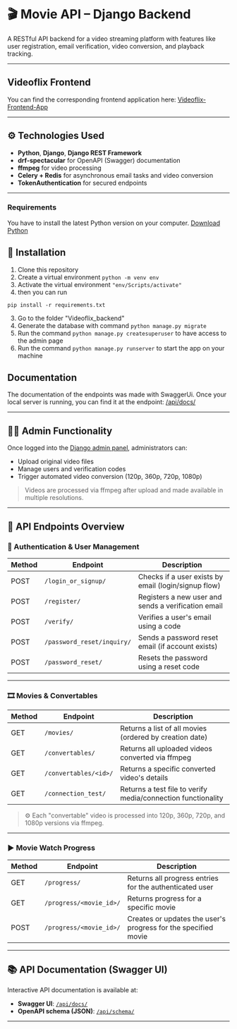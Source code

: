 # 🎬 Movie API – Django Backend

A RESTful API backend for a video streaming platform with features like user registration, email verification, video conversion, and playback tracking.

---

## Videoflix Frontend
  
 You can find the corresponding frontend application here:
 [Videoflix-Frontend-App](https://github.com/RichardPeda/videoflix-frontend)

---

## ⚙️ Technologies Used

- **Python**, **Django**, **Django REST Framework**
- **drf-spectacular** for OpenAPI (Swagger) documentation
- **ffmpeg** for video processing
- **Celery + Redis** for asynchronous email tasks and video conversion
- **TokenAuthentication** for secured endpoints

---

### Requirements
You have to install the latest Python version on your computer.
[Download Python](https://www.python.org/downloads/)

## 🔧 Installation

 1. Clone this repository
 2. Create a virtual environment `python -m venv env`
 3. Activate the virtual environment `"env/Scripts/activate"`
 4. then you can run
    
 ```
 pip install -r requirements.txt
```
 3. Go to the folder "Videoflix_backend"
 4. Generate the database with command `python manage.py migrate`
 5. Run the command `python manage.py createsuperuser` to have access to the admin page
 6. Run the command `python manage.py runserver` to start the app on your machine

## Documentation
The documentation of the endpoints was made with SwaggerUi.
Once your local server is running, you can find it at the endpoint: [/api/docs/](http://127.0.0.1:8000/api/docs/)

---

## 👩‍💻 Admin Functionality

Once logged into the [Django admin panel](http://localhost:8000/admin/), administrators can:

- Upload original video files
- Manage users and verification codes
- Trigger automated video conversion (120p, 360p, 720p, 1080p)  
> Videos are processed via ffmpeg after upload and made available in multiple resolutions.

---

## 🚀 API Endpoints Overview

### 🔐 Authentication & User Management

| Method | Endpoint                       | Description                                                  |
|--------|--------------------------------|--------------------------------------------------------------|
| POST   | `/login_or_signup/`            | Checks if a user exists by email (login/signup flow)         |
| POST   | `/register/`                   | Registers a new user and sends a verification email          |
| POST   | `/verify/`                     | Verifies a user's email using a code                         |
| POST   | `/password_reset/inquiry/`     | Sends a password reset email (if account exists)             |
| POST   | `/password_reset/`             | Resets the password using a reset code                       |

---

### 🎞️ Movies & Convertables

| Method | Endpoint                        | Description                                                       |
|--------|----------------------------------|-------------------------------------------------------------------|
| GET    | `/movies/`                       | Returns a list of all movies (ordered by creation date)           |
| GET    | `/convertables/`                 | Returns all uploaded videos converted via ffmpeg                  |
| GET    | `/convertables/<id>/`            | Returns a specific converted video's details                      |
| GET    | `/connection_test/`              | Returns a test file to verify media/connection functionality      |

> ⚙️ Each "convertable" video is processed into 120p, 360p, 720p, and 1080p versions via ffmpeg.

---

### ▶️ Movie Watch Progress

| Method | Endpoint                                | Description                                                     |
|--------|------------------------------------------|-----------------------------------------------------------------|
| GET    | `/progress/`                             | Returns all progress entries for the authenticated user         |
| GET    | `/progress/<movie_id>/`                  | Returns progress for a specific movie                           |
| POST   | `/progress/<movie_id>/`                  | Creates or updates the user's progress for the specified movie  |

---

## 📚 API Documentation (Swagger UI)

Interactive API documentation is available at:

- **Swagger UI**: [`/api/docs/`](http://localhost:8000/api/docs/)
- **OpenAPI schema (JSON)**: [`/api/schema/`](http://localhost:8000/api/schema/)

---

